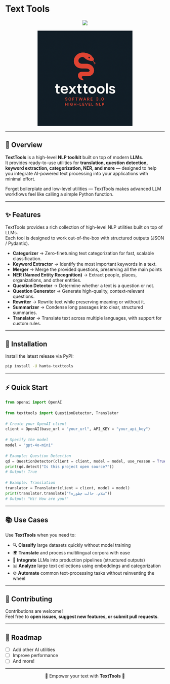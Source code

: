 # Text Tools

<p align="center">
  <img src="https://img.shields.io/badge/TextTools-Python%20Text%20Processing-black?style=for-the-badge&logo=python&logoColor=white">
</p>


<p align="center">
  <img src="files/logo.png" alt="Preview" width="300" height="300">
</p>

---

## 📌 Overview

**TextTools** is a high-level **NLP toolkit** built on top of modern **LLMs**.  
It provides ready-to-use utilities for **translation, question detection, keyword extraction, categorization, NER, and more** — designed to help you integrate AI-powered text processing into your applications with minimal effort.

Forget boilerplate and low-level utilities — TextTools makes advanced LLM workflows feel like calling a simple Python function.

---

## ✨ Features

TextTools provides a rich collection of high-level NLP utilities built on top of LLMs.  
Each tool is designed to work out-of-the-box with structured outputs (JSON / Pydantic).

- **Categorizer** → Zero-finetuning text categorization for fast, scalable classification.  
- **Keyword Extractor** → Identify the most important keywords in a text.  
- **Merger** → Merge the provided questions, preserving all the main points 
- **NER (Named Entity Recognition)** → Extract people, places, organizations, and other entities.  
- **Question Detector** → Determine whether a text is a question or not.  
- **Question Generator** → Generate high-quality, context-relevant questions.
- **Rewriter** → Rewrite text while preserving meaning or without it.
- **Summarizer** → Condense long passages into clear, structured summaries. 
- **Translator** → Translate text across multiple languages, with support for custom rules.


---

## 🚀 Installation

Install the latest release via PyPI:

```bash
pip install -U hamta-texttools
```

---

## ⚡ Quick Start

```python
from openai import OpenAI

from texttools import QuestionDetector, Translator

# Create your OpenAI client
client = OpenAI(base_url = "your_url", API_KEY = "your_api_key")

# Specify the model
model = "gpt-4o-mini"

# Example: Question Detection
qd = QuestionDetector(client = client, model = model, use_reason = True)
print(qd.detect("Is this project open source?"))
# Output: True

# Example: Translation
translator = Translator(client = client, model = model)
print(translator.translate("سلام، حالت چطوره؟"))
# Output: "Hi! How are you?"
```

---

## 📚 Use Cases

Use **TextTools** when you need to:

- 🔍 **Classify** large datasets quickly without model training  
- 🌍 **Translate** and process multilingual corpora with ease  
- 🧩 **Integrate** LLMs into production pipelines (structured outputs)  
- 📊 **Analyze** large text collections using embeddings and categorization  
- ⚙️ **Automate** common text-processing tasks without reinventing the wheel  

---

## 🤝 Contributing

Contributions are welcome!  
Feel free to **open issues, suggest new features, or submit pull requests**.  

---

## 📌 Roadmap

- [ ] Add other AI utilities   
- [ ] Improve performance  
- [ ] And more!

---

<p align="center">🚀 Empower your text with <b>TextTools</b> 🚀</p>
